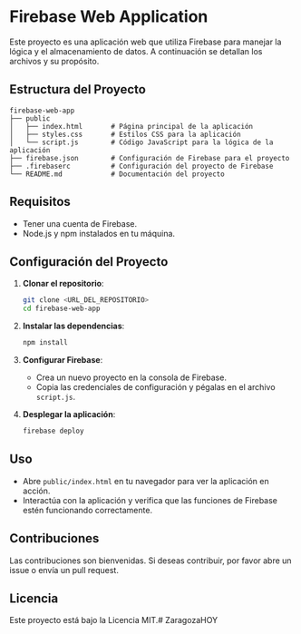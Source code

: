 # Firebase Web Application

Este proyecto es una aplicación web que utiliza Firebase para manejar la lógica y el almacenamiento de datos. A continuación se detallan los archivos y su propósito.

## Estructura del Proyecto

```
firebase-web-app
├── public
│   ├── index.html       # Página principal de la aplicación
│   ├── styles.css       # Estilos CSS para la aplicación
│   └── script.js        # Código JavaScript para la lógica de la aplicación
├── firebase.json        # Configuración de Firebase para el proyecto
├── .firebaserc          # Configuración del proyecto de Firebase
└── README.md            # Documentación del proyecto
```

## Requisitos

- Tener una cuenta de Firebase.
- Node.js y npm instalados en tu máquina.

## Configuración del Proyecto

1. **Clonar el repositorio**:
   ```bash
   git clone <URL_DEL_REPOSITORIO>
   cd firebase-web-app
   ```

2. **Instalar las dependencias**:
   ```bash
   npm install
   ```

3. **Configurar Firebase**:
   - Crea un nuevo proyecto en la consola de Firebase.
   - Copia las credenciales de configuración y pégalas en el archivo `script.js`.

4. **Desplegar la aplicación**:
   ```bash
   firebase deploy
   ```

## Uso

- Abre `public/index.html` en tu navegador para ver la aplicación en acción.
- Interactúa con la aplicación y verifica que las funciones de Firebase estén funcionando correctamente.

## Contribuciones

Las contribuciones son bienvenidas. Si deseas contribuir, por favor abre un issue o envía un pull request.

## Licencia

Este proyecto está bajo la Licencia MIT.#   Z a r a g o z a H O Y  
 